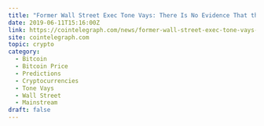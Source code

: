 ```yaml
---
title: "Former Wall Street Exec Tone Vays: There Is No Evidence That the Crypto Winter Is Now Over"
date: 2019-06-11T15:16:00Z
link: https://cointelegraph.com/news/former-wall-street-exec-tone-vays-there-is-no-evidence-that-the-crypto-winter-is-now-over?utm_medium=RSS&utm_source=hune
site: cointelegraph.com
topic: crypto
category:
  - Bitcoin
  - Bitcoin Price
  - Predictions
  - Cryptocurrencies
  - Tone Vays
  - Wall Street
  - Mainstream
draft: false
---
```

